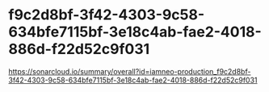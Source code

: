 # f9c2d8bf-3f42-4303-9c58-634bfe7115bf-3e18c4ab-fae2-4018-886d-f22d52c9f031
https://sonarcloud.io/summary/overall?id=iamneo-production_f9c2d8bf-3f42-4303-9c58-634bfe7115bf-3e18c4ab-fae2-4018-886d-f22d52c9f031
